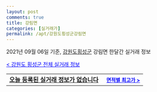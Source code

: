 ```yaml
---
layout: post
comments: true
title: 강림면
categories: [실거래가]
permalink: /apt/강원도횡성군강림면
---
```


2021년 09월 06일 기준, <a href="/apt/강원도횡성군">강원도횡성군</a> 강림면 한달간 실거래 정보

<a style="color: blue;" href="/apt/강원도횡성군">< 강원도 횡성군 전체 실거래 정보</a>
<!---- start ---->
<table>
  <tr>
    <td colspan="4" style="font-weight: bold;"><a href="/apt/강원도횡성군강림면{name_without_space}">오늘 등록된 실거래 정보가 없습니다</a> &nbsp;&nbsp;&nbsp; <a style="color: blue; font-size: smaller;" href="/apt/강원도횡성군강림면{name_without_space}">면적별 최고가 ></a></td>
  </tr>
    
</table>
<!---- end ---->
    